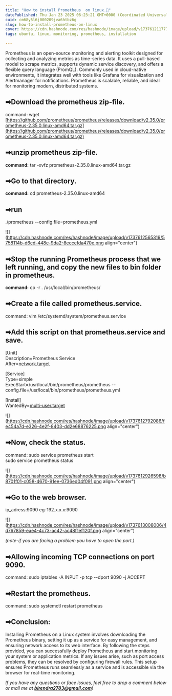 ```yaml
---
title: "How to install Prometheus  on linux.🎯"
datePublished: Thu Jan 23 2025 06:23:21 GMT+0000 (Coordinated Universal Time)
cuid: cm68y5l6j000209jva6htbz6g
slug: how-to-install-prometheus-on-linux
cover: https://cdn.hashnode.com/res/hashnode/image/upload/v1737612117778/1a586418-3c76-4a28-9521-6d8be5bd80d2.jpeg
tags: ubuntu, linux, monitoring, prometheus, installation

---
```


Prometheus is an open-source monitoring and alerting toolkit designed for collecting and analyzing metrics as time-series data. It uses a pull-based model to scrape metrics, supports dynamic service discovery, and offers a flexible query language (PromQL). Commonly used in cloud-native environments, it integrates well with tools like Grafana for visualization and Alertmanager for notifications. Prometheus is scalable, reliable, and ideal for monitoring modern, distributed systems.

## ➡**Download the prometheus zip-file.**

command: wget [https://github.com/prometheus/prometheus/releases/download/v2.35.0/prometheus-2.35.0.linux-amd64.tar.gz](https://github.com/prometheus/prometheus/releases/download/v2.35.0/prometheus-2.35.0.linux-amd64.tar.gz)

## ➡**unzip prometheus zip-file.**

**command:** tar -xvfz prometheus-2.35.0.linux-amd64.tar.gz

## ➡**Go to that directory.**

**command:** cd prometheus-2.35.0.linux-amd64

## ➡**run**

./prometheus --config.file=prometheus.yml

![](https://cdn.hashnode.com/res/hashnode/image/upload/v1737612565319/5758114b-d6cd-448e-9da2-8eccefda470e.png align="center")

## ➡**Stop the running Prometheus process that we left running, and copy the new files to bin folder in prometheus.**

**command:** cp -r . /usr/local/bin/prometheus/

## ➡**Create a file called prometheus.service.**

command: vim /etc/systemd/system/prometheus.service

## ➡**Add this script on that prometheus.service and save.**

\[Unit\]  
Description=Prometheus Service  
After=[network.target](http://network.target)

\[Service\]  
Type=simple  
ExecStart=/usr/local/bin/prometheus/prometheus --config.file=/usr/local/bin/prometheus/prometheus.yml

\[Install\]  
WantedBy=[multi-user.target](http://multi-user.target)

![](https://cdn.hashnode.com/res/hashnode/image/upload/v1737612792086/fe454a7d-e326-4e2f-8403-dd2e68876225.png align="center")

## ➡**Now, check the status.**

command: sudo service prometheus start  
sudo service prometheus status

![](https://cdn.hashnode.com/res/hashnode/image/upload/v1737612926598/b8701f01-c058-4670-91ee-0736ed04f091.png align="center")

## ➡**Go to the web browser.**

ip\_adress:9090 eg-192.x.x.x:9090

![](https://cdn.hashnode.com/res/hashnode/image/upload/v1737613008006/4d767859-eae4-4c73-ac42-ac48f1ef120f.png align="center")

*(note-if you are facing a problem you have to open the port.)*

## ➡**Allowing incoming TCP connections on port 9090.**

command: sudo iptables -A INPUT -p tcp --dport 9090 -j ACCEPT

## ➡**Restart the prometheus.**

command: sudo systemctl restart prometheus

## ➡Conclusion:

Installing Prometheus on a Linux system involves downloading the Prometheus binary, setting it up as a service for easy management, and ensuring network access to its web interface. By following the steps provided, you can successfully deploy Prometheus and start monitoring your system or application metrics. If any issues arise, such as port access problems, they can be resolved by configuring firewall rules. This setup ensures Prometheus runs seamlessly as a service and is accessible via the browser for real-time monitoring.

*If you have any questions or face issues, feel free to drop a comment below or mail me at* [***birendra2783@gmail.com***](mailto:birendra2783@gmail.com)*!*